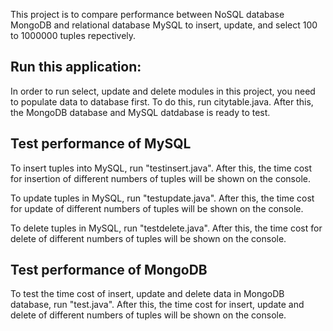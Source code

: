 This project is to compare performance between NoSQL database MongoDB and relational database MySQL to insert, update, and select 100 to 1000000 tuples repectively.

## Run this application:

In order to run select, update and delete modules in this project, you need to populate data to database first. To do this, run citytable.java. After this, the MongoDB database and MySQL datdabase is ready to test.

## Test performance of MySQL

To insert tuples into MySQL, run "testinsert.java". After this, the time cost for insertion of different numbers of tuples will be shown on the console.

To update tuples in MySQL, run "testupdate.java". After this, the time cost for update of different numbers of tuples will be shown on the console.

To delete tuples in MySQL, run "testdelete.java". After this, the time cost for delete of different numbers of tuples will be shown on the console.

## Test performance of MongoDB

To test the time cost of insert, update and delete data in MongoDB database, run "test.java". After this, the time cost for insert, update and delete of different numbers of tuples will be shown on the console.
